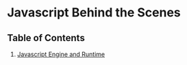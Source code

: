 # **Javascript Behind the Scenes**

## **Table of Contents**

1. [Javascript Engine and Runtime](/javascript-engine-runtime.md)
